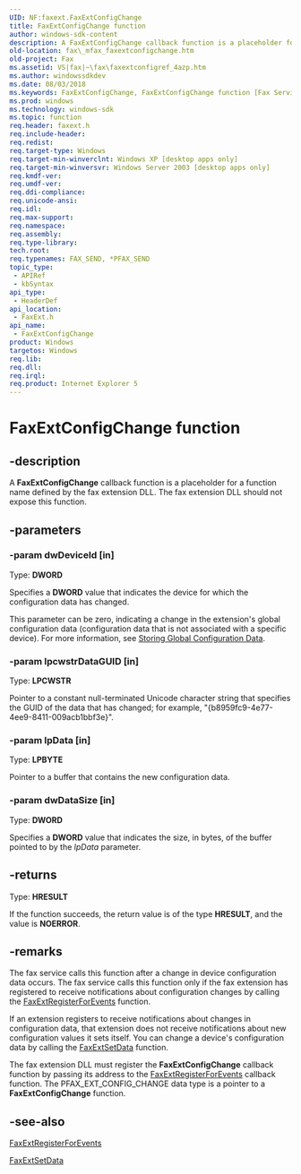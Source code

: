 ```yaml
---
UID: NF:faxext.FaxExtConfigChange
title: FaxExtConfigChange function
author: windows-sdk-content
description: A FaxExtConfigChange callback function is a placeholder for a function name defined by the fax extension DLL. The fax extension DLL should not expose this function.
old-location: fax\_mfax_faxextconfigchange.htm
old-project: Fax
ms.assetid: VS|fax|~\fax\faxextconfigref_4azp.htm
ms.author: windowssdkdev
ms.date: 08/03/2018
ms.keywords: FaxExtConfigChange, FaxExtConfigChange function [Fax Service], _mfax_faxextconfigchange, fax._mfax_faxextconfigchange, faxext/FaxExtConfigChange
ms.prod: windows
ms.technology: windows-sdk
ms.topic: function
req.header: faxext.h
req.include-header: 
req.redist: 
req.target-type: Windows
req.target-min-winverclnt: Windows XP [desktop apps only]
req.target-min-winversvr: Windows Server 2003 [desktop apps only]
req.kmdf-ver: 
req.umdf-ver: 
req.ddi-compliance: 
req.unicode-ansi: 
req.idl: 
req.max-support: 
req.namespace: 
req.assembly: 
req.type-library: 
tech.root: 
req.typenames: FAX_SEND, *PFAX_SEND
topic_type:
 - APIRef
 - kbSyntax
api_type:
 - HeaderDef
api_location:
 - FaxExt.h
api_name:
 - FaxExtConfigChange
product: Windows
targetos: Windows
req.lib: 
req.dll: 
req.irql: 
req.product: Internet Explorer 5
---
```


# FaxExtConfigChange function


## -description


A <b>FaxExtConfigChange</b> callback function is a placeholder for a function name defined by the fax extension DLL. The fax extension DLL should not expose this function.


## -parameters




### -param dwDeviceId [in]

Type: <b>DWORD</b>

Specifies a <b>DWORD</b> value that indicates the device for which the configuration data has changed.




This parameter can be zero, indicating a change in the extension's global configuration data (configuration data that is not associated with a specific device). For more information, see <a href="https://msdn.microsoft.com/en-us/library/ms693473(v=VS.85).aspx">Storing Global Configuration Data</a>.


### -param lpcwstrDataGUID [in]

Type: <b>LPCWSTR</b>

Pointer to a constant null-terminated Unicode character string that specifies the GUID of the data that has changed; for example, "{b8959fc9-4e77-4ee9-8411-009acb1bbf3e}".


### -param lpData [in]

Type: <b>LPBYTE</b>

Pointer to a buffer that contains the new configuration data.


### -param dwDataSize [in]

Type: <b>DWORD</b>

Specifies a <b>DWORD</b> value that indicates the size, in bytes, of the buffer pointed to by the <i>lpData</i> parameter.


## -returns



Type: <b>HRESULT</b>

If the function succeeds, the return value is of the type <b>HRESULT</b>, and the value is <b>NOERROR</b>.




## -remarks



The fax service calls this function after a change in device configuration data occurs. The fax service calls this function only if the fax extension has registered to receive notifications about configuration changes by calling the <a href="https://msdn.microsoft.com/en-us/library/ms684532(v=VS.85).aspx">FaxExtRegisterForEvents</a> function.

If an extension registers to receive notifications about changes in configuration data, that extension does not receive notifications about new configuration values it sets itself. You can change a device's configuration data by calling the	<a href="https://msdn.microsoft.com/en-us/library/ms684530(v=VS.85).aspx">FaxExtSetData</a> function. 

The fax extension DLL must register the <b>FaxExtConfigChange</b> callback function by passing its address to the <a href="https://msdn.microsoft.com/en-us/library/ms684532(v=VS.85).aspx">FaxExtRegisterForEvents</a> callback function. The PFAX_EXT_CONFIG_CHANGE data type is a pointer to a <b>FaxExtConfigChange</b> function.





## -see-also




<a href="https://msdn.microsoft.com/en-us/library/ms684532(v=VS.85).aspx">FaxExtRegisterForEvents</a>



<a href="https://msdn.microsoft.com/en-us/library/ms684530(v=VS.85).aspx">FaxExtSetData</a>
 

 

